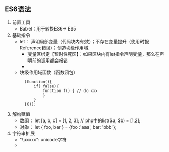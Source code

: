 ES6语法
---
1. 前置工具
    - Babel：用于转换ES6-> ES5
2. 基础指令
    - let： 声明局部变量（代码块内有效）；不存在变量提升（使用时报Reference错误）；创造块级作用域
        - 变量区绑定【暂时性死区】：如果区块内有let指令声明变量，那么在声明前的调用都会报错
        - 
    - 块级作用域函数（函数闭包）
      ```
        (function(){
            if( false){
                function f() { // do xxx
                }
            }
        }());
      ```
3. 解构赋值
    - 数组： let [a, b, c] = [1, 2, 3]; // php中的list($a, $b) = [1,2];
    - 对象： let { foo, bar } = {foo :'aaa', bar: 'bbb'};
4. 字符串扩展
    - "\uxxxx": unicode字符
    - 